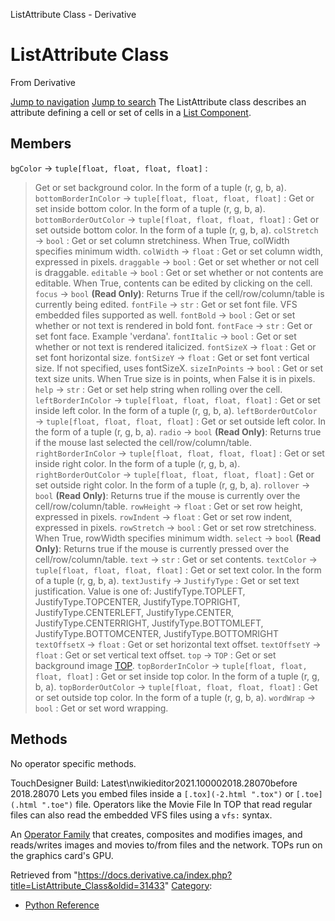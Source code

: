 

ListAttribute Class - Derivative




# ListAttribute Class
From Derivative

[Jump to navigation](#mw-head)
[Jump to search](#searchInput)
The ListAttribute class describes an attribute defining a cell or set of cells in a [List Component](ListCOMP_Class.html "ListCOMP Class").
  

## Members
`bgColor` → `tuple[float, float, float, float]` :
> Get or set background color. In the form of a tuple (r, g, b, a).
`bottomBorderInColor` → `tuple[float, float, float, float]` :
> Get or set inside bottom color. In the form of a tuple (r, g, b, a).
`bottomBorderOutColor` → `tuple[float, float, float, float]` :
> Get or set outside bottom color. In the form of a tuple (r, g, b, a).
`colStretch` → `bool` :
> Get or set column stretchiness. When True, colWidth specifies minimum width.
`colWidth` → `float` :
> Get or set column width, expressed in pixels.
`draggable` → `bool` :
> Get or set whether or not cell is draggable.
`editable` → `bool` :
> Get or set whether or not contents are editable. When True, contents can be edited by clicking on the cell.
`focus` → `bool` **(Read Only)**:
> Returns True if the cell/row/column/table is currently being edited.
`fontFile` → `str` :
> Get or set font file. VFS embedded files supported as well.
`fontBold` → `bool` :
> Get or set whether or not text is rendered in bold font.
`fontFace` → `str` :
> Get or set font face. Example 'verdana'.
`fontItalic` → `bool` :
> Get or set whether or not text is rendered italicized.
`fontSizeX` → `float` :
> Get or set font horizontal size.
`fontSizeY` → `float` :
> Get or set font vertical size. If not specified, uses fontSizeX.
`sizeInPoints` → `bool` :
> Get or set text size units. When True size is in points, when False it is in pixels.
`help` → `str` :
> Get or set help string when rolling over the cell.
`leftBorderInColor` → `tuple[float, float, float, float]` :
> Get or set inside left color. In the form of a tuple (r, g, b, a).
`leftBorderOutColor` → `tuple[float, float, float, float]` :
> Get or set outside left color. In the form of a tuple (r, g, b, a).
`radio` → `bool` **(Read Only)**:
> Returns true if the mouse last selected the cell/row/column/table.
`rightBorderInColor` → `tuple[float, float, float, float]` :
> Get or set inside right color. In the form of a tuple (r, g, b, a).
`rightBorderOutColor` → `tuple[float, float, float, float]` :
> Get or set outside right color. In the form of a tuple (r, g, b, a).
`rollover` → `bool` **(Read Only)**:
> Returns true if the mouse is currently over the cell/row/column/table.
`rowHeight` → `float` :
> Get or set row height, expressed in pixels.
`rowIndent` → `float` :
> Get or set row indent, expressed in pixels.
`rowStretch` → `bool` :
> Get or set row stretchiness. When True, rowWidth specifies minimum width.
`select` → `bool` **(Read Only)**:
> Returns true if the mouse is currently pressed over the cell/row/column/table.
`text` → `str` :
> Get or set contents.
`textColor` → `tuple[float, float, float, float]` :
> Get or set text color. In the form of a tuple (r, g, b, a).
`textJustify` → `JustifyType` :
> Get or set text justification. Value is one of: JustifyType.TOPLEFT, JustifyType.TOPCENTER, JustifyType.TOPRIGHT, JustifyType.CENTERLEFT, JustifyType.CENTER, JustifyType.CENTERRIGHT, JustifyType.BOTTOMLEFT, JustifyType.BOTTOMCENTER, JustifyType.BOTTOMRIGHT
`textOffsetX` → `float` :
> Get or set horizontal text offset.
`textOffsetY` → `float` :
> Get or set vertical text offset.
`top` → `TOP` :
> Get or set background image [TOP](TOP_Class.html "TOP Class").
`topBorderInColor` → `tuple[float, float, float, float]` :
> Get or set inside top color. In the form of a tuple (r, g, b, a).
`topBorderOutColor` → `tuple[float, float, float, float]` :
> Get or set outside top color. In the form of a tuple (r, g, b, a).
`wordWrap` → `bool` :
> Get or set word wrapping.
## Methods
No operator specific methods.
  
TouchDesigner Build: Latest\nwikieditor2021.100002018.28070before 2018.28070
Lets you embed files inside a `[.tox](-2.html ".tox")` or `[.toe](.html ".toe")` file. Operators like the Movie File In TOP that read regular files can also read the embedded VFS files using a `vfs:` syntax.

An [Operator Family](Operator_Family.html "Operator Family") that creates, composites and modifies images, and reads/writes images and movies to/from files and the network. TOPs run on the graphics card's GPU.

Retrieved from "<https://docs.derivative.ca/index.php?title=ListAttribute_Class&oldid=31433>"
[Category](Special_Categories.html "Special:Categories"):
* [Python Reference](Category_Python_Reference.html "Category:Python Reference")